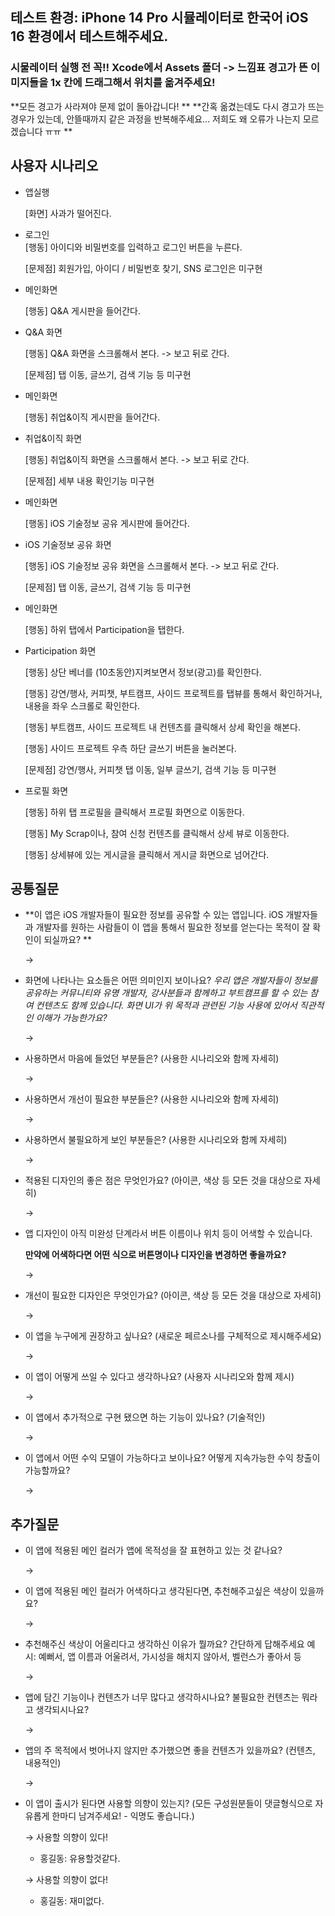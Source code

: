 ## 테스트 환경: iPhone 14 Pro 시뮬레이터로 한국어 iOS 16 환경에서 테스트해주세요.
### 시물레이터 실행 전 꼭!! Xcode에서 Assets 폴더 -> 느낌표 경고가 뜬 이미지들을 1x 칸에 드래그해서 위치를 옮겨주세요!
**모든 경고가 사라져야 문제 없이 돌아갑니다!
**
**간혹 옮겼는데도 다시 경고가 뜨는 경우가 있는데, 안뜰때까지 같은 과정을 반복해주세요... 저희도 왜 오류가 나는지 모르겠습니다 ㅠㅠ
** 



## 사용자 시나리오

- 앱실행
    
    [화면] 사과가 떨어진다. 
    
- 로그인   
    [행동] 아이디와 비밀번호를 입력하고 로그인 버튼을 누른다.
    
    [문제점] 회원가입, 아이디 / 비밀번호 찾기, SNS 로그인은 미구현
    
- 메인화면
    
    [행동] Q&A 게시판을 들어간다. 
    

    
- Q&A 화면
    
    [행동] Q&A 화면을 스크롤해서 본다. -> 보고 뒤로 간다.
    
    [문제점] 탭 이동, 글쓰기, 검색 기능 등 미구현
    
- 메인화면

    [행동] 취업&이직 게시판을 들어간다.
        
- 취업&이직 화면

    [행동] 취업&이직 화면을 스크롤해서 본다. -> 보고 뒤로 간다.
    
    [문제점] 세부 내용 확인기능 미구현
     
- 메인화면
    
    [행동] iOS 기술정보 공유 게시판에 들어간다. 
    
- iOS 기술정보 공유 화면
    
    [행동] iOS 기술정보 공유 화면을 스크롤해서 본다. -> 보고 뒤로 간다.
    
    [문제점] 탭 이동, 글쓰기, 검색 기능 등 미구현
    
- 메인화면

    [행동] 하위 탭에서 Participation을 탭한다.
    
- Participation 화면
    
    [행동] 상단 베너를 (10초동안)지켜보면서 정보(광고)를 확인한다.
    
    [행동] 강연/행사, 커피챗, 부트캠프, 사이드 프로젝트를 탭뷰를 통해서 확인하거나, 내용을 좌우 스크롤로 확인한다.
    
    [행동] 부트캠프, 사이드 프로젝트 내 컨텐츠를 클릭해서 상세 확인을 해본다.
    
    [행동] 사이드 프로젝트 우측 하단 글쓰기 버튼을 눌러본다.
    
    [문제점] 강연/행사, 커피챗 탭 이동, 일부 글쓰기, 검색 기능 등 미구현
    
- 프로필 화면
    
    [행동] 하위 탭 프로필을 클릭해서 프로필 화면으로 이동한다.
    
    [행동] My Scrap이나, 참여 신청 컨텐츠를 클릭해서 상세 뷰로 이동한다.
    
    [행동] 상세뷰에 있는 게시글을 클릭해서 게시글 화면으로 넘어간다.  
    


## 공통질문

- **이 앱은 iOS 개발자들이 필요한 정보를 공유할 수 있는 앱입니다. iOS 개발자들과 개발자를 원하는 사람들이 이 앱을 통해서 필요한 정보를 얻는다는 목적이 잘 확인이 되실까요? 
**
    
     →
    

- 화면에 나타나는 요소들은 어떤 의미인지 보이나요?
*우리 앱은 개발자들이 정보를 공유하는 커뮤니티와 유명 개발자, 강사분들과 함께하고 부트캠프를 할 수 있는 참여 컨텐츠도 함께 있습니다.
화면 UI가 위 목적과 관련된 기능 사용에 있어서 직관적인 이해가 가능한가요?*
    
    →

- 사용하면서 마음에 들었던 부분들은? (사용한 시나리오와 함께 자세히)
    
    →
    
- 사용하면서 개선이 필요한 부분들은? (사용한 시나리오와 함께 자세히)
    
    → 
    
- 사용하면서 불필요하게 보인 부분들은? (사용한 시나리오와 함께 자세히)
    
    →
    
- 적용된 디자인의 좋은 점은 무엇인가요? (아이콘, 색상 등 모든 것을 대상으로 자세히)

    →
    
- 앱 디자인이 아직 미완성 단계라서 버튼 이름이나 위치 등이 어색할 수 있습니다.
        
    **만약에 어색하다면 어떤 식으로 버튼명이나 디자인을 변경하면 좋을까요?**
    
    →
    
    
- 개선이 필요한 디자인은 무엇인가요? (아이콘, 색상 등 모든 것을 대상으로 자세히)
    
    →
    
- 이 앱을 누구에게 권장하고 싶나요? (새로운 페르소나를 구체적으로 제시해주세요)
    
    →
    
- 이 앱이 어떻게 쓰일 수 있다고 생각하나요? (사용자 시나리오와 함께 제시)
    
    →
    
- 이 앱에서 추가적으로 구현 됐으면 하는 기능이 있나요? (기술적인)
    
    →
    
- 이 앱에서 어떤 수익 모델이 가능하다고 보이나요? 어떻게 지속가능한 수익 창출이 가능할까요?
    
    →



## 추가질문

- 이 앱에 적용된 메인 컬러가 앱에 목적성을 잘 표현하고 있는 것 같나요?
    
    →

- 이 앱에 적용된 메인 컬러가 어색하다고 생각된다면, 추천해주고싶은 색상이 있을까요?
    
    →

- 추천해주신 색상이 어울리다고 생각하신 이유가 뭘까요? 간단하게 답해주세요
    예시: 예뻐서, 앱 이름과 어울려서, 가시성을 해치지 않아서, 벨런스가 좋아서 등
    
    →

- 앱에 담긴 기능이나 컨텐츠가 너무 많다고 생각하시나요? 불필요한 컨텐츠는 뭐라고 생각되시나요?
    
    →

- 앱의 주 목적에서 벗어나지 않지만 추가했으면 좋을 컨텐츠가 있을까요? (컨텐츠, 내용적인)
    
    →

- 이 앱이 출시가 된다면 사용할 의향이 있는지? (모든 구성원분들이 댓글형식으로 자유롭게 한마디 남겨주세요! - 익명도 좋습니다.)

    → 사용할 의향이 있다!
    - 홍길동: 유용할것같다.
    
    → 사용할 의향이 없다!
    - 홍길동: 재미없다.
